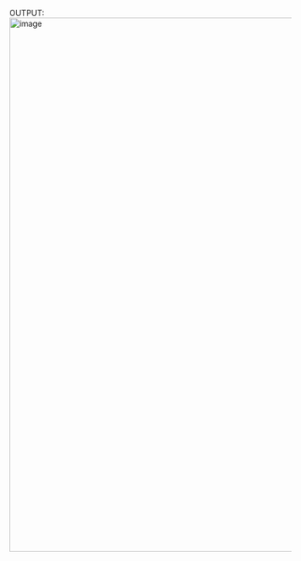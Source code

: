 OUTPUT:
<img width="952" alt="image" src="https://github.com/UmeshMehta1/LightLine-News-React/assets/120069900/fe121614-cb30-43e4-ab2b-933144bdb894">
